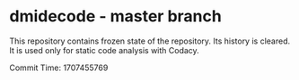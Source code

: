 # dmidecode - master branch

This repository contains frozen state of the repository.
Its history is cleared. It is used only for static code
analysis with Codacy.

Commit Time: 1707455769